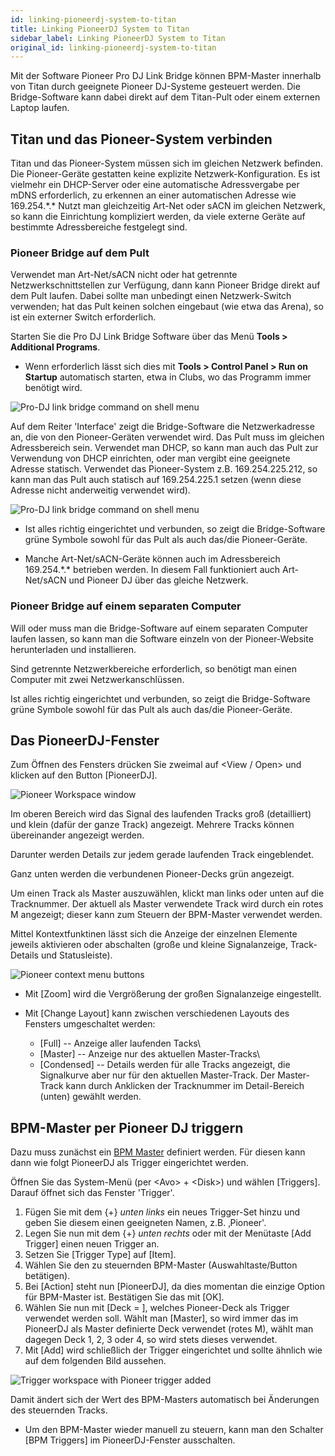 ```yaml
---
id: linking-pioneerdj-system-to-titan
title: Linking PioneerDJ System to Titan
sidebar_label: Linking PioneerDJ System to Titan
original_id: linking-pioneerdj-system-to-titan
---
```


Mit der Software Pioneer Pro DJ Link Bridge können BPM-Master innerhalb
von Titan durch geeignete Pioneer DJ-Systeme gesteuert werden. Die
Bridge-Software kann dabei direkt auf dem Titan-Pult oder einem externen
Laptop laufen.

[](https://youtu.be/vwr1DBJjBbw "PioneerDJ Integration")

Titan und das Pioneer-System verbinden
--------------------------------------

Titan und das Pioneer-System müssen sich im gleichen Netzwerk befinden.
Die Pioneer-Geräte gestatten keine explizite Netzwerk-Konfiguration. Es
ist vielmehr ein DHCP-Server oder eine automatische Adressvergabe per
mDNS erforderlich, zu erkennen an einer automatischen Adresse wie
169.254.\*.\* Nutzt man gleichzeitig Art-Net oder sACN im gleichen
Netzwerk, so kann die Einrichtung kompliziert werden, da viele externe
Geräte auf bestimmte Adressbereiche festgelegt sind.

### Pioneer Bridge auf dem Pult

Verwendet man Art-Net/sACN nicht oder hat getrennte
Netzwerkschnittstellen zur Verfügung, dann kann Pioneer Bridge direkt
auf dem Pult laufen. Dabei sollte man unbedingt einen Netzwerk-Switch
verwenden; hat das Pult keinen solchen eingebaut (wie etwa das Arena),
so ist ein externer Switch erforderlich.

Starten Sie die Pro DJ Link Bridge Software über das Menü **Tools \>
Additional Programs**.

-   Wenn erforderlich lässt sich dies mit **Tools \> Control Panel \> 
	Run on Startup** automatisch starten, etwa in Clubs, wo
    das Programm immer benötigt wird.

![Pro-DJ link bridge command on shell menu](/docs/images/Pro-DJ-link-bridge-command-on-shell-menu-2.png)

Auf dem Reiter 'Interface' zeigt die Bridge-Software die
Netzwerkadresse an, die von den Pioneer-Geräten verwendet wird. Das
Pult muss im gleichen Adressbereich sein. Verwendet man DHCP, so
kann man auch das Pult zur Verwendung von DHCP einrichten, oder man
vergibt eine geeignete Adresse statisch. Verwendet das
Pioneer-System z.B. 169.254.225.212, so kann man das Pult auch
statisch auf 169.254.225.1 setzen (wenn diese Adresse nicht
anderweitig verwendet wird).

![Pro-DJ link bridge command on shell menu](/docs/images/Pro-DJ-link-bridge-command-on-shell-menu.png)

-   Ist alles richtig eingerichtet und verbunden, so zeigt die
    Bridge-Software grüne Symbole sowohl für das Pult als auch das/die
    Pioneer-Geräte.

-   Manche Art-Net/sACN-Geräte können auch im Adressbereich
    169.254.\*.\* betrieben werden. In diesem Fall funktioniert auch
    Art-Net/sACN und Pioneer DJ über das gleiche Netzwerk.

### Pioneer Bridge auf einem separaten Computer

Will oder muss man die Bridge-Software auf einem separaten Computer
laufen lassen, so kann man die Software einzeln von der Pioneer-Website
herunterladen und installieren.

Sind getrennte Netzwerkbereiche erforderlich, so benötigt man einen
Computer mit zwei Netzwerkanschlüssen.

Ist alles richtig eingerichtet und verbunden, so zeigt die
Bridge-Software grüne Symbole sowohl für das Pult als auch das/die
Pioneer-Geräte.

Das PioneerDJ-Fenster
---------------------

Zum Öffnen des Fensters drücken Sie zweimal auf \<View / Open\> und klicken
auf den Button \[PioneerDJ\].

![Pioneer Workspace window](/docs/images/Pioneer-Workspace-window.png)

Im oberen Bereich wird das Signal des laufenden Tracks groß
(detailliert) und klein (dafür der ganze Track) angezeigt. Mehrere
Tracks können übereinander angezeigt werden.

Darunter werden Details zur jedem gerade laufenden Track eingeblendet.

Ganz unten werden die verbundenen Pioneer-Decks grün angezeigt.

Um einen Track als Master auszuwählen, klickt man links oder unten auf
die Tracknummer. Der aktuell als Master verwendete Track wird durch ein
rotes M angezeigt; dieser kann zum Steuern der BPM-Master verwendet
werden.

Mittel Kontextfunktinen lässt sich die Anzeige der einzelnen Elemente
jeweils aktivieren oder abschalten (große und kleine Signalanzeige,
Track-Details und Statusleiste).

![Pioneer context menu buttons](/docs/images/Pioneer-context-menu-buttons.png)

-	Mit \[Zoom\] wird die Vergrößerung der großen Signalanzeige eingestellt.

-	Mit \[Change Layout\] kann zwischen verschiedenen Layouts des Fensters
	umgeschaltet werden:
	-	\[Full\] -- Anzeige aller laufenden Tacks\
	-	\[Master\] -- Anzeige nur des aktuellen Master-Tracks\
	-	\[Condensed\] -- Details werden für alle Tracks angezeigt, die
		Signalkurve aber nur für den aktuellen Master-Track. Der Master-Track
		kann durch Anklicken der Tracknummer im Detail-Bereich (unten) gewählt
		werden. 

BPM-Master per Pioneer DJ triggern
----------------------------------

Dazu muss zunächst ein [BPM Master](../running-the-show/playback-controls.md#optionen-für-bpm-master) 
definiert werden. Für diesen kann dann wie folgt PioneerDJ als Trigger
eingerichtet werden.

Öffnen Sie das System-Menü (per \<Avo\> + \<Disk\>) und wählen 
 \[Triggers\]. Darauf öffnet sich das Fenster 'Trigger'.
1.	Fügen Sie mit dem \{+\} *unten links* ein neues Trigger-Set hinzu
	und geben Sie diesem einen geeigneten Namen, z.B. ‚Pioneer'.
2.	Legen Sie nun mit dem \{+\} *unten rechts* oder mit der Menütaste
	\[Add Trigger\] einen neuen Trigger an.
3.	Setzen Sie \[Trigger Type\] auf \[Item\].
4.	Wählen Sie den zu steuernden BPM-Master (Auswahltaste/Button
	betätigen).
5.	Bei \[Action\] steht nun \[PioneerDJ\], da dies momentan die einzige
	Option für BPM-Master ist. Bestätigen Sie das mit \[OK\].
6.	Wählen Sie nun mit \[Deck = \], welches Pioneer-Deck als Trigger
	verwendet werden soll. Wählt man \[Master\], so wird immer das im
	PioneerDJ als Master definierte Deck verwendet (rotes M), wählt man
	dagegen Deck 1, 2, 3 oder 4, so wird stets dieses verwendet.
7.	Mit \[Add\] wird schließlich der Trigger eingerichtet und sollte
	ähnlich wie auf dem folgenden Bild aussehen.

![Trigger workspace with Pioneer trigger added](/docs/images/Trigger-workspace-with-Pioneer-trigger-added.png)

Damit ändert sich der Wert des BPM-Masters automatisch bei Änderungen
des steuernden Tracks.

-	Um den BPM-Master wieder manuell zu steuern, kann man den Schalter
    \[BPM Triggers\] im PioneerDJ-Fenster ausschalten.

